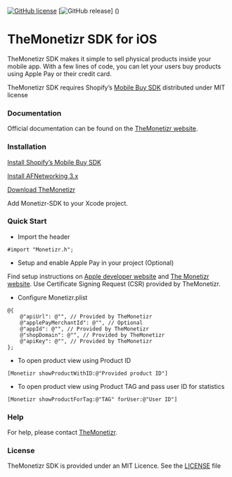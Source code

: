 [![GitHub license](https://img.shields.io/badge/license-MIT-lightgrey.svg)]()
[![GitHub release](https://img.shields.io/badge/release-1.1.0-blue.svg)] ()

# TheMonetizr SDK for iOS
TheMonetizr SDK makes it simple to sell physical products inside your mobile app. With a few lines of code, you can let your users buy products using Apple Pay or their credit card.

TheMonetizr SDK requires Shopify’s [Mobile Buy SDK](https://github.com/Shopify/mobile-buy-sdk-ios) distributed under MIT license

### Documentation
Official documentation can be found on the [TheMonetizr website](http://themonetizr.com).

### Installation
[Install Shopify’s Mobile Buy SDK](https://github.com/Shopify/mobile-buy-sdk-ios#installation)

[Install AFNetworking 3.x](https://github.com/AFNetworking/AFNetworking#installation)

<a href="https://github.com/themonetizr/The-Monetizr-SDK">Download TheMonetizr</a>

Add Monetizr-SDK to your Xcode project.

### Quick Start

* Import the header

```objc
#import "Monetizr.h";
```
* Setup and enable Apple Pay in your project (Optional)

Find setup instructions on [Apple developer website](https://developer.apple.com/apple-pay/) and [The Monetizr website](http://themonetizr.com/implementation/). Use Certificate Signing Request (CSR) provided by TheMonetizr.

* Configure Monetizr.plist

```objc
@{
    @"apiUrl": @"", // Provided by TheMonetizr
    @"applePayMerchantId": @"", // Optional
    @"appId": @"", // Provided by TheMonetizr
    @"shopDomain": @"", // Provided by TheMonetizr
    @"apiKey": @"", // Provided by TheMonetizr  
};
```

* To open product view using Product ID

```objc
[Monetizr showProductWithID:@"Provided product ID"]
```

* To open product view using Product TAG and pass user ID for statistics

```objc
[Monetizr showProductForTag:@"TAG" forUser:@"User ID"]
```

### Help

For help, please contact [TheMonetizr](http://themonetizr.com).

### License

TheMonetizr SDK is provided under an MIT Licence.  See the [LICENSE](LICENSE) file

